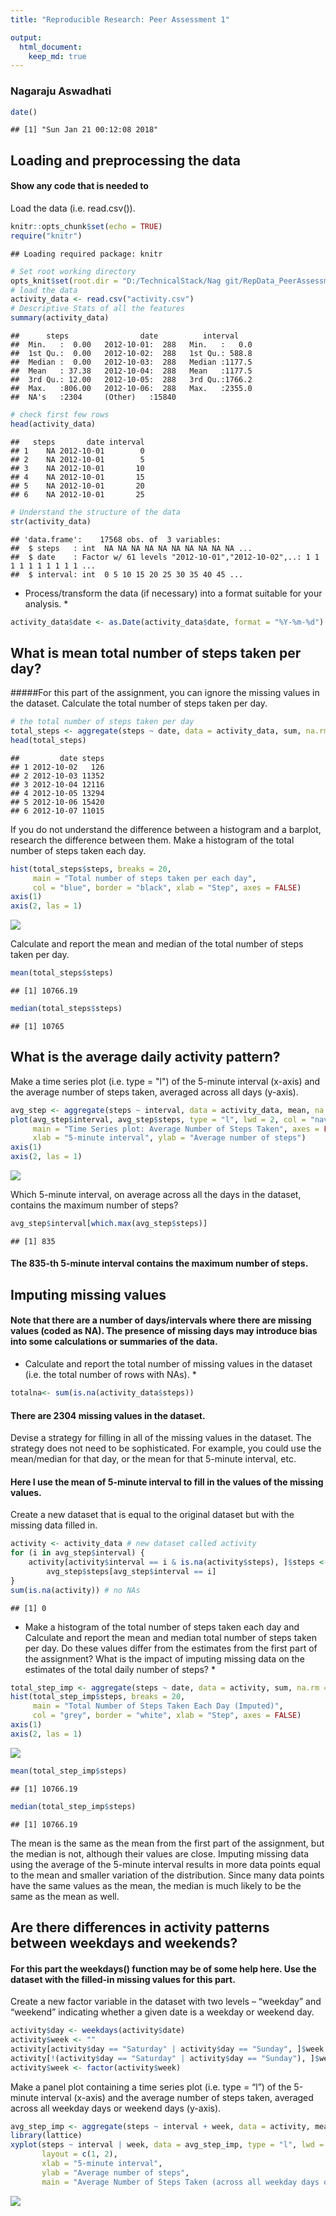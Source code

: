 ```yaml
---
title: "Reproducible Research: Peer Assessment 1"

output: 
  html_document:
    keep_md: true
---
```

### Nagaraju Aswadhati

```r
date()
```

```
## [1] "Sun Jan 21 00:12:08 2018"
```

## Loading and preprocessing the data

#### Show any code that is needed to
 Load the data (i.e. read.csv()).


```r
knitr::opts_chunk$set(echo = TRUE)
require("knitr")
```

```
## Loading required package: knitr
```

```r
# Set root working directory
opts_knit$set(root.dir = "D:/TechnicalStack/Nag git/RepData_PeerAssessment1")
# load the data
activity_data <- read.csv("activity.csv")
# Descriptive Stats of all the features
summary(activity_data)
```

```
##      steps                date          interval     
##  Min.   :  0.00   2012-10-01:  288   Min.   :   0.0  
##  1st Qu.:  0.00   2012-10-02:  288   1st Qu.: 588.8  
##  Median :  0.00   2012-10-03:  288   Median :1177.5  
##  Mean   : 37.38   2012-10-04:  288   Mean   :1177.5  
##  3rd Qu.: 12.00   2012-10-05:  288   3rd Qu.:1766.2  
##  Max.   :806.00   2012-10-06:  288   Max.   :2355.0  
##  NA's   :2304     (Other)   :15840
```

```r
# check first few rows
head(activity_data)
```

```
##   steps       date interval
## 1    NA 2012-10-01        0
## 2    NA 2012-10-01        5
## 3    NA 2012-10-01       10
## 4    NA 2012-10-01       15
## 5    NA 2012-10-01       20
## 6    NA 2012-10-01       25
```

```r
# Understand the structure of the data
str(activity_data)
```

```
## 'data.frame':	17568 obs. of  3 variables:
##  $ steps   : int  NA NA NA NA NA NA NA NA NA NA ...
##  $ date    : Factor w/ 61 levels "2012-10-01","2012-10-02",..: 1 1 1 1 1 1 1 1 1 1 ...
##  $ interval: int  0 5 10 15 20 25 30 35 40 45 ...
```

* Process/transform the data (if necessary) into a format suitable for your analysis. *

```r
activity_data$date <- as.Date(activity_data$date, format = "%Y-%m-%d")
```

## What is mean total number of steps taken per day?
#####For this part of the assignment, you can ignore the missing values in the dataset.
 Calculate the total number of steps taken per day.


```r
# the total number of steps taken per day
total_steps <- aggregate(steps ~ date, data = activity_data, sum, na.rm = TRUE)
head(total_steps)
```

```
##         date steps
## 1 2012-10-02   126
## 2 2012-10-03 11352
## 3 2012-10-04 12116
## 4 2012-10-05 13294
## 5 2012-10-06 15420
## 6 2012-10-07 11015
```

If you do not understand the difference between a histogram and a barplot, research the difference between them. Make a histogram of the total number of steps taken each day.


```r
hist(total_steps$steps, breaks = 20, 
     main = "Total number of steps taken per each day",
     col = "blue", border = "black", xlab = "Step", axes = FALSE)
axis(1)
axis(2, las = 1)
```

![](PA1_template_files/figure-html/unnamed-chunk-4-1.png)<!-- -->

 Calculate and report the mean and median of the total number of steps taken per day. 



```r
mean(total_steps$steps)
```

```
## [1] 10766.19
```

```r
median(total_steps$steps)
```

```
## [1] 10765
```


## What is the average daily activity pattern?


 Make a time series plot (i.e. type = "l") of the 5-minute interval (x-axis) and the average number of steps taken, averaged across all days (y-axis).


```r
avg_step <- aggregate(steps ~ interval, data = activity_data, mean, na.rm = TRUE)
plot(avg_step$interval, avg_step$steps, type = "l", lwd = 2, col = "navy",
     main = "Time Series plot: Average Number of Steps Taken", axes = FALSE,
     xlab = "5-minute interval", ylab = "Average number of steps")
axis(1)
axis(2, las = 1)
```

![](PA1_template_files/figure-html/unnamed-chunk-6-1.png)<!-- -->


 Which 5-minute interval, on average across all the days in the dataset, contains the maximum number of steps? 


```r
avg_step$interval[which.max(avg_step$steps)]
```

```
## [1] 835
```
#### The 835-th 5-minute interval contains the maximum number of steps.

## Imputing missing values

#### Note that there are a number of days/intervals where there are missing values (coded as NA). The presence of missing days may introduce bias into some calculations or summaries of the data.

* Calculate and report the total number of missing values in the dataset (i.e. the total number of rows with NAs). *


```r
totalna<- sum(is.na(activity_data$steps))
```

#### There are 2304 missing values in the dataset.
Devise a strategy for filling in all of the missing values in the dataset. The strategy does not need to be sophisticated. For example, you could use the mean/median for that day, or the mean for that 5-minute interval, etc.
#### Here I use the mean of 5-minute interval to fill in the values of the missing values.
Create a new dataset that is equal to the original dataset but with the missing data filled in.


```r
activity <- activity_data # new dataset called activity
for (i in avg_step$interval) {
    activity[activity$interval == i & is.na(activity$steps), ]$steps <- 
        avg_step$steps[avg_step$interval == i]
}
sum(is.na(activity)) # no NAs
```

```
## [1] 0
```


* Make a histogram of the total number of steps taken each day and Calculate and report the mean and median total number of steps taken per day. Do these values differ from the estimates from the first part of the assignment? What is the impact of imputing missing data on the estimates of the total daily number of steps?  *


```r
total_step_imp <- aggregate(steps ~ date, data = activity, sum, na.rm = TRUE)
hist(total_step_imp$steps, breaks = 20, 
     main = "Total Number of Steps Taken Each Day (Imputed)",
     col = "grey", border = "white", xlab = "Step", axes = FALSE)
axis(1)
axis(2, las = 1)
```

![](PA1_template_files/figure-html/unnamed-chunk-10-1.png)<!-- -->

```r
mean(total_step_imp$steps)
```

```
## [1] 10766.19
```

```r
median(total_step_imp$steps)
```

```
## [1] 10766.19
```


The mean is the same as the mean from the first part of the assignment, but the median is not, although their values are close. Imputing missing data using the average of the 5-minute interval results in more data points equal to the mean and smaller variation of the distribution. Since many data points have the same values as the mean, the median is much likely to be the same as the mean as well.

## Are there differences in activity patterns between weekdays and weekends?

#### For this part the weekdays() function may be of some help here. Use the dataset with the filled-in missing values for this part.

Create a new factor variable in the dataset with two levels – “weekday” and “weekend” indicating whether a given date is a weekday or weekend day.


```r
activity$day <- weekdays(activity$date)
activity$week <- ""
activity[activity$day == "Saturday" | activity$day == "Sunday", ]$week <- "weekend"
activity[!(activity$day == "Saturday" | activity$day == "Sunday"), ]$week <- "weekday"
activity$week <- factor(activity$week)
```

Make a panel plot containing a time series plot (i.e. type = “l”) of the 5-minute interval (x-axis) and the average number of steps taken, averaged across all weekday days or weekend days (y-axis).


```r
avg_step_imp <- aggregate(steps ~ interval + week, data = activity, mean)
library(lattice)
xyplot(steps ~ interval | week, data = avg_step_imp, type = "l", lwd = 2,
       layout = c(1, 2), 
       xlab = "5-minute interval", 
       ylab = "Average number of steps",
       main = "Average Number of Steps Taken (across all weekday days or weekend days)")
```

![](PA1_template_files/figure-html/unnamed-chunk-12-1.png)<!-- -->
